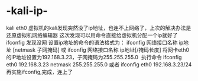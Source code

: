 # -kali-ip-
kali eth0
虚拟机的kali发现突然没了ip地址，也连不上网络了，上次的解决办法是还原虚拟机网络编辑器
这次发现可以用命令直接给虚拟机分配一个ip就好了
ifconfig
发现没网
设置ip地址的命令的语法格式为：
ifconfig 网络接口名称 ip地址 [netmask 子网掩码] 或 ifconfig 网络接口名称 ip地址[/掩码长度]
将网卡eth0的IP地址设置为192.168.3.23，子网掩码为255.255.255.0  执行命令
ifconfig eth0 192.168.3.23 netmask 255.255.255.0
或者 ifconfig eth0 192.168.3.23/24
再实施ifconfig,完成，连上了
